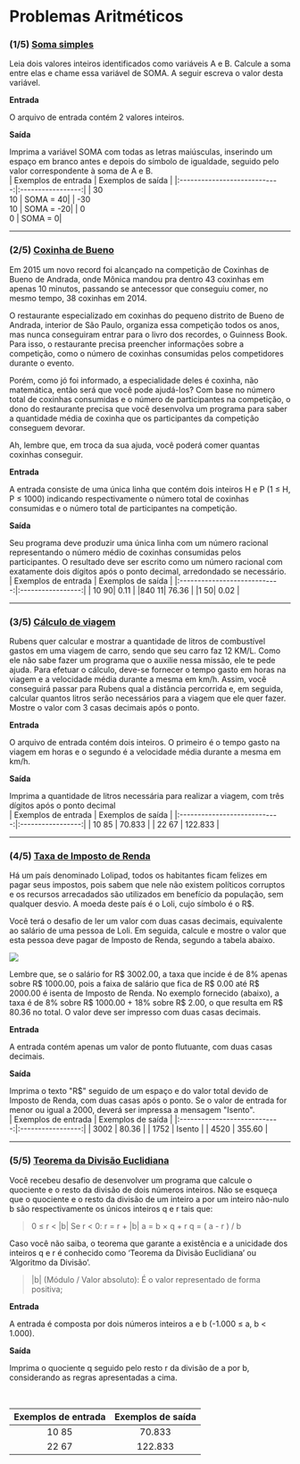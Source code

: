 
# Problemas Aritméticos

### (1/5) [Soma simples](https://github.com/PFLOA/everis-FullStack/blob/main/Desafios/Problemas%20Aritm%C3%A9ticos/soma_simples.js)

Leia dois valores inteiros identificados como variáveis A e B. Calcule a soma entre elas e chame essa variável de SOMA.
A seguir escreva o valor desta variável.

**Entrada**

O arquivo de entrada contém 2 valores inteiros.

**Saída**

Imprima a variável SOMA com todas as letras maiúsculas, inserindo um espaço em branco antes e depois do símbolo de igualdade, seguido pelo valor correspondente à soma de A e B.
</br>
| Exemplos de entrada        | Exemplos de saída |
|:----------------------------:|:-----------------:|
| 30</br>10 |        SOMA = 40|
| -30</br>10 |        SOMA = -20|
| 0</br>0 |        SOMA = 0|

---

### (2/5)  [Coxinha de Bueno](https://github.com/PFLOA/everis-FullStack/blob/main/Desafios/Problemas%20Aritm%C3%A9ticos/coxinha_bueno.js)

Em 2015 um novo record foi alcançado na competição de Coxinhas de Bueno de Andrada, onde Mônica mandou pra dentro 43 coxinhas em apenas 10 minutos, passando se antecessor que conseguiu comer, no mesmo tempo, 38 coxinhas em 2014.

O restaurante especializado em coxinhas do pequeno distrito de Bueno de Andrada, interior de São Paulo, organiza essa competição todos os anos, mas nunca conseguiram entrar para o livro dos recordes, o Guinness Book. Para isso, o restaurante precisa preencher informações sobre a competição, como o número de coxinhas consumidas pelos competidores durante o evento. 

Porém, como jó foi informado, a especialidade deles é coxinha, não matemática, então será que você pode ajudá-los? Com base no número total de coxinhas consumidas e o número de participantes na competição, o dono do restaurante precisa que você desenvolva um programa para saber a quantidade média de coxinha que os participantes da competição conseguem devorar.

Ah, lembre que, em troca da sua ajuda, você poderá comer quantas coxinhas conseguir.

**Entrada**

A entrada consiste de uma única linha que contém dois inteiros H e P (1 ≤ H, P ≤ 1000) indicando respectivamente o número total de coxinhas consumidas e o número total de participantes na competição.

**Saída**

Seu programa deve produzir uma única linha com um número racional representando o número médio de coxinhas consumidas pelos participantes. O resultado deve ser escrito como um número racional com exatamente dois dígitos após o ponto decimal, arredondado se necessário.
</br>
| Exemplos de entrada        | Exemplos de saída |
|:----------------------------:|:-----------------:|
| 10 90|        0.11    |
|840 11|        76.36    |
|1 50|        0.02   |

---

### (3/5) [Cálculo de viagem](https://github.com/PFLOA/everis-FullStack/blob/main/Desafios/Problemas%20Aritm%C3%A9ticos/calculo_viagem.js)

Rubens quer calcular e mostrar a quantidade de litros de combustível gastos em uma viagem de carro, sendo que seu carro faz 12 KM/L. Como ele não sabe fazer um programa que o auxilie nessa missão, ele te pede ajuda. Para efetuar o cálculo, deve-se fornecer o tempo gasto em horas na viagem e a velocidade média durante a mesma em km/h. Assim, você conseguirá passar para Rubens qual a distância percorrida e, em seguida, calcular quantos litros serão necessários para a viagem que ele quer fazer. Mostre o valor com 3 casas decimais após o ponto.

**Entrada**

O arquivo de entrada contém dois inteiros. O primeiro é o tempo gasto na viagem em horas e o segundo é a velocidade média durante a mesma em km/h.

**Saída**

Imprima a quantidade de litros necessária para realizar a viagem, com três dígitos após o ponto decimal
</br>
| Exemplos de entrada     | Exemplos de saída |
|:----------------------------:|:-----------------:|
| 10 85 |        70.833       |
| 22 67 |        122.833      |

---

### (4/5) [Taxa de Imposto de Renda](https://github.com/PFLOA/everis-FullStack/blob/main/Desafios/Problemas%20Aritm%C3%A9ticos/taxa_imposto_renda.js)

Há um país denominado Lolipad, todos os habitantes ficam felizes em pagar seus impostos, pois sabem que nele não existem políticos corruptos e os recursos arrecadados são utilizados em benefício da população, sem qualquer desvio. A moeda deste país é o Loli, cujo símbolo é o R$.

Você terá o desafio de ler um valor com duas casas decimais, equivalente ao salário de uma pessoa de Loli. Em seguida, calcule e mostre o valor que esta pessoa deve pagar de Imposto de Renda, segundo a tabela abaixo.

![](https://resources.urionlinejudge.com.br/gallery/images/problems/UOJ_1051_pt.png)

Lembre que, se o salário for R\$ 3002.00, a taxa que incide é de 8% apenas sobre R\$ 1000.00, pois a faixa de salário que fica de R\$ 0.00 até R$ 2000.00 é isenta de Imposto de Renda. No exemplo fornecido (abaixo), a taxa é de 8% sobre R\$ 1000.00 + 18% sobre R\$ 2.00, o que resulta em R\$ 80.36 no total. O valor deve ser impresso com duas casas decimais.

**Entrada**

A entrada contém apenas um valor de ponto flutuante, com duas casas decimais.

**Saída**

Imprima o texto "R\$" seguido de um espaço e do valor total devido de Imposto de Renda, com duas casas após o ponto. Se o valor de entrada for menor ou igual a 2000, deverá ser impressa a mensagem "Isento".
</br>
| Exemplos de entrada     | Exemplos de saída |
|:----------------------------:|:-----------------:|
| 3002 |        80.36      |
| 1752 |        Isento   |
| 4520 |       355.60     |

---

### (5/5) [Teorema da Divisão Euclidiana](https://github.com/PFLOA/everis-FullStack/blob/main/Desafios/Problemas%20Aritm%C3%A9ticos/teorema_divisao_euclidiana.js)
 
 Você recebeu desafio de desenvolver um programa que calcule o quociente e o resto da divisão de dois números inteiros. Não se esqueça que o quociente e o resto da divisão de um inteiro a por um inteiro não-nulo b são respectivamente os únicos inteiros q e r tais que:

>0 ≤ r < |b|
Se r < 0: r = r + |b|
a = b × q + r
q = ( a - r ) / b

Caso você não saiba, o teorema que garante a existência e a unicidade dos inteiros q e r é conhecido como ‘Teorema da Divisão Euclidiana’ ou ‘Algoritmo da Divisão’.

>|b| (Módulo / Valor absoluto): É o valor representado de forma positiva;

**Entrada**

A entrada é composta por dois números inteiros a e b (-1.000 ≤ a, b < 1.000).

**Saída**

Imprima o quociente q seguido pelo resto r da divisão de a por b, considerando as regras apresentadas a cima.

</br>

| Exemplos de entrada     | Exemplos de saída |
|:----------------------------:|:-----------------:|
| 10 85 |        70.833       |
| 22 67 |        122.833      |

